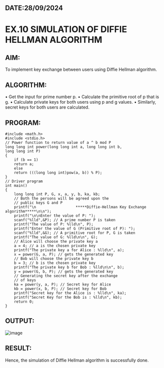 ## DATE:28/09/2024
# EX.10 SIMULATION OF DIFFIE HELLMAN ALGORITHM

## AIM:

To implement key exchange between users using Diffie Hellman algorithm.


## ALGORITHM:

•	Get the input for prime number p.
•	Calculate the primitive root of p that is g.
•	Calculate private keys for both users using p and g values.
•	Similarly, secret keys for both users are calculated.

## PROGRAM:

```
#include <math.h>
#include <stdio.h>
// Power function to return value of a ^ b mod P
long long int power(long long int a, long long int b,
long long int P)
{
    if (b == 1)
    return a;
    else
    return (((long long int)pow(a, b)) % P);
}
// Driver program
int main()
{
    long long int P, G, x, a, y, b, ka, kb;
    // Both the persons will be agreed upon the
    // public keys G and P
    printf("\n                  *****Diffie-Hellman Key Exchange algorithm*****\n\n");
    printf("\n\nEnter the value of P: ");
    scanf("%lld",&P); // A prime number P is taken
    printf("The value of P: %lld\n", P);
    printf("Enter the value of G (Primitive root of P): ");
    scanf("%lld",&G); // A primitive root for P, G is taken
    printf("The value of G: %lld\n\n", G);
    // Alice will choose the private key a
    a = 4; // a is the chosen private key
    printf("The private key a for Alice : %lld\n", a);
    x = power(G, a, P); // gets the generated key
    // Bob will choose the private key b
    b = 3; // b is the chosen private key
    printf("The private key b for Bob : %lld\n\n", b);
    y = power(G, b, P); // gets the generated key
    // Generating the secret key after the exchange
    // of keys
    ka = power(y, a, P); // Secret key for Alice
    kb = power(x, b, P); // Secret key for Bob
    printf("Secret key for the Alice is : %lld\n", ka);
    printf("Secret Key for the Bob is : %lld\n", kb);
    return 0;
}
```
## OUTPUT:

 ![image](https://github.com/user-attachments/assets/91972e17-f672-4b05-9a32-69ee330307e8)


## RESULT:

Hence, the simulation of Diffie Hellman algorithm is successfully done.

